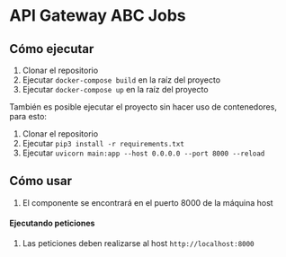 # API Gateway ABC Jobs


## Cómo ejecutar

1. Clonar el repositorio
2. Ejecutar `docker-compose build` en la raíz del proyecto
3. Ejecutar `docker-compose up` en la raíz del proyecto

También es posible ejecutar el proyecto sin hacer uso de contenedores, para esto:
1. Clonar el repositorio
2. Ejecutar `pip3 install -r requirements.txt`
3. Ejecutar `uvicorn main:app --host 0.0.0.0 --port 8000 --reload`
  

## Cómo usar
1. El componente se encontrará en el puerto 8000 de la máquina host

#### Ejecutando peticiones
1. Las peticiones deben realizarse al host `http://localhost:8000`

